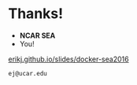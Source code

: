 # Thanks!

- **NCAR SEA**
- You!

[erikj.github.io/slides/docker-sea2016](http://erikj.github.io/slides/docker-sea2016)

`ej@ucar.edu`
